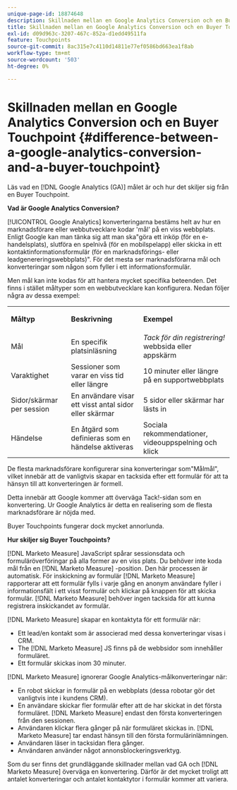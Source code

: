```yaml
---
unique-page-id: 18874648
description: Skillnaden mellan en Google Analytics Conversion och en Buyer Touchpoint - [!DNL Marketo Measure] - Produktdokumentation
title: Skillnaden mellan en Google Analytics Conversion och en Buyer Touchpoint
exl-id: d09d963c-3207-467c-852a-d1edd49511fa
feature: Touchpoints
source-git-commit: 8ac315e7c4110d14811e77ef0586bd663ea1f8ab
workflow-type: tm+mt
source-wordcount: '503'
ht-degree: 0%

---
```


# Skillnaden mellan en Google Analytics Conversion och en Buyer Touchpoint {#difference-between-a-google-analytics-conversion-and-a-buyer-touchpoint}

Läs vad en [!DNL Google Analytics (GA)] målet är och hur det skiljer sig från en Buyer Touchpoint.

**Vad är Google Analytics Conversion?**

[!UICONTROL Google Analytics] konverteringarna bestäms helt av hur en marknadsförare eller webbutvecklare kodar &#39;mål&#39; på en viss webbplats. Enligt Google kan man tänka sig att man ska&quot;göra ett inköp (för en e-handelsplats), slutföra en spelnivå (för en mobilspelapp) eller skicka in ett kontaktinformationsformulär (för en marknadsförings- eller leadgenereringswebbplats)&quot;. För det mesta ser marknadsförarna mål och konverteringar som någon som fyller i ett informationsformulär.

Men mål kan inte kodas för att hantera mycket specifika beteenden. Det finns i stället måltyper som en webbutvecklare kan konfigurera. Nedan följer några av dessa exempel:

<table> 
 <colgroup> 
  <col> 
  <col> 
  <col> 
 </colgroup> 
 <tbody> 
  <tr> 
   <td><strong>Måltyp</strong></td> 
   <td><p><strong>Beskrivning</strong></p></td> 
   <td><strong>Exempel</strong></td> 
  </tr> 
  <tr> 
   <td><p>Mål</p></td> 
   <td>En specifik platsinläsning</td> 
   <td><em>Tack för din registrering!</em> webbsida eller appskärm</td> 
  </tr> 
  <tr> 
   <td>Varaktighet</td> 
   <td>Sessioner som varar en viss tid eller längre</td> 
   <td>10 minuter eller längre på en supportwebbplats</td> 
  </tr> 
  <tr> 
   <td>Sidor/skärmar per session</td> 
   <td>En användare visar ett visst antal sidor eller skärmar</td> 
   <td>5 sidor eller skärmar har lästs in</td> 
  </tr> 
  <tr> 
   <td>Händelse</td> 
   <td>En åtgärd som definieras som en händelse aktiveras</td> 
   <td>Sociala rekommendationer, videouppspelning och klick</td> 
  </tr> 
 </tbody> 
</table>

De flesta marknadsförare konfigurerar sina konverteringar som&quot;Målmål&quot;, vilket innebär att de vanligtvis skapar en tacksida efter ett formulär för att ta hänsyn till att konverteringen är formell.

Detta innebär att Google kommer att överväga Tack!-sidan som en konvertering. Ur Google Analytics är detta en realisering som de flesta marknadsförare är nöjda med.

Buyer Touchpoints fungerar dock mycket annorlunda.

**Hur skiljer sig Buyer Touchpoints?**

[!DNL Marketo Measure] JavaScript spårar sessionsdata och formuläröverföringar på alla former av en viss plats. Du behöver inte koda mål från en [!DNL Marketo Measure] -position. Den här processen är automatisk. För inskickning av formulär [!DNL Marketo Measure] rapporterar att ett formulär fylls i varje gång en anonym användare fyller i informationsfält i ett visst formulär och klickar på knappen för att skicka formulär. [!DNL Marketo Measure] behöver ingen tacksida för att kunna registrera inskickandet av formulär.

[!DNL Marketo Measure] skapar en kontaktyta för ett formulär när:

* Ett lead/en kontakt som är associerad med dessa konverteringar visas i CRM.
* The [!DNL Marketo Measure] JS finns på de webbsidor som innehåller formuläret.
* Ett formulär skickas inom 30 minuter.

[!DNL Marketo Measure] ignorerar Google Analytics-målkonverteringar när:

* En robot skickar in formulär på en webbplats (dessa robotar gör det vanligtvis inte i kundens CRM).
* En användare skickar fler formulär efter att de har skickat in det första formuläret. [!DNL Marketo Measure] endast den första konverteringen från den sessionen.
* Användaren klickar flera gånger på när formuläret skickas in. [!DNL Marketo Measure] tar endast hänsyn till den första formulärinlämningen.
* Användaren läser in tacksidan flera gånger.
* Användaren använder något annonsblockeringsverktyg.

Som du ser finns det grundläggande skillnader mellan vad GA och [!DNL Marketo Measure] överväga en konvertering. Därför är det mycket troligt att antalet konverteringar och antalet kontaktytor i formulär kommer att variera.
